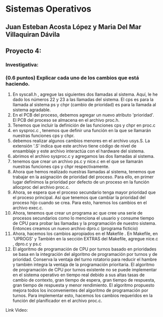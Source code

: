 # Sistemas Operativos
## Juan Esteban Acosta López y Maria Del Mar Villaquiran Dávila
## Proyecto 4:
### Investigativa:

### (0.6 puntos) Explicar cada uno de los cambios que está haciendo.
1. En syscall.h , agregue las siguientes dos llamadas al sistema. Aquí, le he dado los números 22 y 23 a las llamadas del sistema. El cps es para la llamada al sistema ps y chpr (cambio de prioridad) es para la llamada al sistema agradable.
2. En el PCB del proceso, debemos agregar un nuevo atributo 'prioridad'. El PCB del proceso se almacena en el archivo proc.h.
3. Tenemos que incluir la definición de las funciones cps y chpr en proc.c
4. en sysproc.c , tenemos que definir una función en la que se llamarán nuestras funciones cps y chpr.
5. debemos realizar algunos cambios menores en el archivo usys.S. La extensión '.S' indica que este archivo tiene código de nivel de ensamblaje y este archivo interactúa con el hardware del sistema.
6. abrimos el archivo sysproc.c y agregamos las dos llamadas al sistema.
7. tenemos que crear un archivo ps.c y nice.c en el que se llamarán nuestras funciones cps y chpr respectivamente.
8. Ahora que hemos realizado nuestras llamadas al sistema, tenemos que trabajar en la asignación de prioridad del proceso. Para ello, en primer lugar definimos la prioridad por defecto de un proceso en la función allocproc del archivo proc.c.
9. Ahora, se espera que el proceso secundario tenga mayor prioridad que el proceso principal. Así que tenemos que cambiar la prioridad del proceso hijo cuando se crea. Para esto, haremos los cambios en el archivo exec.c.
10. Ahora, tenemos que crear un programa ac que cree una serie de procesos secundarios como lo menciona el usuario y consume tiempo de CPU para probar las llamadas y la programación de nuestro sistema. Entonces creamos un nuevo archivo dpro.c (programa ficticio)
11. Ahora, hacemos los cambios apropiados en el Makefile . En Makefile, en 'UPROGS' y También en la sección EXTRAS del Makefile, agregue nice.c , dpro.c y ps.c
12. El algoritmo de programación de CPU por turnos basado en prioridades se basa en la integración del algoritmo de programación por turnos y de prioridad. Conserva la ventaja del turno rotatorio para reducir el hambre y también integra la ventaja de la programación prioritaria. El algoritmo de programación de CPU por turnos existente no se puede implementar en el sistema operativo en tiempo real debido a sus altas tasas de cambio de contexto, gran tiempo de espera, gran tiempo de respuesta, gran tiempo de respuesta y menor rendimiento. El algoritmo propuesto mejora todos los inconvenientes del algoritmo de programación por turnos.
Para implementar esto, hacemos los cambios requeridos en la función del planificador en el archivo proc.c.

Link Video: 
